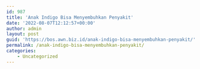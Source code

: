 ```yaml
---
id: 987
title: 'Anak Indigo Bisa Menyembuhkan Penyakit'
date: '2022-08-07T12:12:57+00:00'
author: admin
layout: post
guid: 'https://bos.awn.biz.id/anak-indigo-bisa-menyembuhkan-penyakit/'
permalink: /anak-indigo-bisa-menyembuhkan-penyakit/
categories:
    - Uncategorized
---
```


